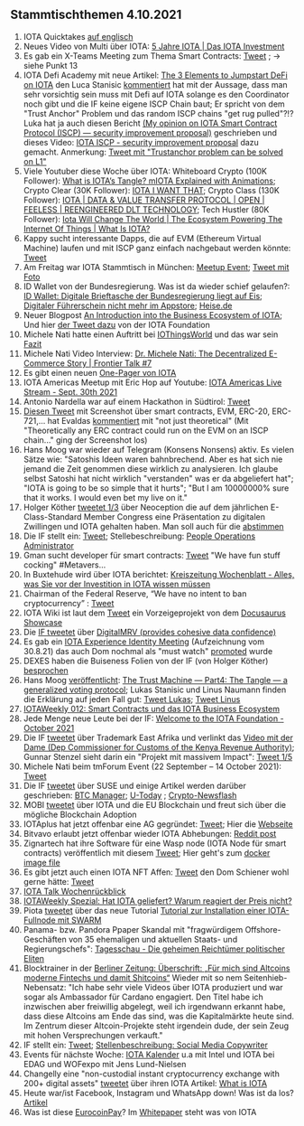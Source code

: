## Stammtischthemen 4.10.2021

1. IOTA Quicktakes [auf englisch](https://www.youtube.com/watch?v=LDg4AW4-xCc)
2. Neues Video von Multi über IOTA: [5 Jahre IOTA | Das IOTA Investment](https://www.youtube.com/watch?v=4oAY9QNOZiE)
3. Es gab ein X-Teams Meeting zum Thema Smart Contracts: [Tweet](https://twitter.com/IOTAXTeams/status/1442811767382544387) ; -> siehe Punkt 13
4. IOTA Defi Academy mit neue Artikel: [The 3 Elements to Jumpstart DeFi on IOTA](https://iotadefi.academy/the-3-elements-to-jumpstart-defi-on-iota/) den Luca Stanisic [kommentiert](https://twitter.com/lukastanisic99/status/1442878316990640129?s=20) hat mit der Aussage, dass man sehr vorsichtig sein muss mit Defi auf IOTA solange es den Coordinator noch gibt und die IF keine eigene ISCP Chain baut; Er spricht von dem "Trust Anchor" Problem und das random ISCP chains "get rug pulled"?!? Luka hat ja auch diesen Bericht [(My opinion on IOTA Smart Contract Protocol (ISCP) — security improvement proposal)](https://luka99.medium.com/my-opinion-on-iota-smart-contract-protocol-iscp-security-improvement-proposal-c6ca3ca3df23) geschrieben und dieses Video: [IOTA ISCP - security improvement proposal](https://www.youtube.com/watch?app=desktop&v=lLzRmwsFGqg) dazu gemacht. Anmerkung: [Tweet mit "Trustanchor problem can be solved on L1"](https://twitter.com/lukastanisic99/status/1443907004272193546?s=20)
5. Viele Youtuber diese Woche über IOTA: 
Whiteboard Crypto (100K Follower): [What is IOTA’s Tangle? mIOTA Explained with Animations](https://www.youtube.com/watch?v=3K9DD5phJEY);
Crypto Clear (30K Follower): [IOTA I WANT THAT](https://www.youtube.com/watch?v=sQS6XQmX_MM);
Crypto Class (130K Follower): [IOTA | DATA & VALUE TRANSFER PROTOCOL | OPEN | FEELESS | REENGINEERED DLT TECHNOLOGY](https://www.youtube.com/watch?v=A1ApBpxsuuo);
Tech Hustler (80K Follower): [Iota Will Change The World | The Ecosystem Powering The Internet Of Things | What Is IOTA?](https://www.youtube.com/watch?v=qYr-_5vOK0A)
6. Kappy sucht interessante Dapps, die auf EVM (Ethereum Virtual Machine) laufen und mit ISCP ganz einfach nachgebaut werden könnte:  [Tweet](https://twitter.com/Rob_Daykin/status/1442955272872366081?s=20)
7. Am Freitag war IOTA Stammtisch in München: [Meetup Event](https://www.meetup.com/de-DE/IOTA-Muc/events/280010135); [Tweet mit Foto](https://twitter.com/IotaMunchen/status/1444154082147581956?s=20)
8. ID Wallet von der Bundesregierung. Was ist da wieder schief gelaufen?: [ID Wallet: Digitale Brieftasche der Bundesregierung liegt auf Eis](https://www.mobiflip.de/shortnews/id-wallet-digitale-brieftasche-der-bundesregierung-liegt-auf-eis/); [Digitaler Führerschein nicht mehr im Appstore](https://www.golem.de/news/id-wallet-digitaler-fuehrerschein-nicht-mehr-im-appstore-2109-159950.html); [Heise.de](https://www.heise.de/news/Digitaler-Fuehrerschein-hatte-keinen-Schutz-vor-Identitaetsdiebstahl-6204574.html)
9. Neuer Blogpost [An Introduction into the Business Ecosystem of IOTA](https://blog.iota.org/an-intro-to-the-iota-ecosystem/); Und hier [der Tweet dazu](https://twitter.com/iota/status/1443229748017123334?s=20) von der IOTA Foundation
10. Michele Nati hatte einen Auftritt bei [IOThingsWorld](https://iothings.world/events/global-scenarios/) und das war sein [Fazit](https://twitter.com/michelenati/status/1443236388573519881?s=20)
11. Michele Nati Video Interview: [Dr. Michele Nati: The Decentralized E-Commerce Story | Frontier Talk #7](https://www.youtube.com/watch?v=bTF1j9PPdl4)
12. Es gibt einen neuen [One-Pager von IOTA](https://files.iota.org/media/IOTA_Business_Ecosystem.pdf)
13. IOTA Americas Meetup mit Eric Hop auf Youtube: [IOTA Americas Live Stream - Sept. 30th 2021](https://www.youtube.com/watch?v=2U3yFtQMA30&feature=youtu.be)
14. Antonio Nardella war auf einem Hackathon in Südtirol: [Tweet](https://twitter.com/antonionardella/status/1441295890631692288?s=20)
15. [Diesen Tweet](https://twitter.com/Vrom14286662/status/1442353672361545728?s=20) mit Screenshot über smart contracts, EVM, ERC-20, ERC-721,... hat Evaldas [kommentiert](https://twitter.com/lunfardo314/status/1442413780072386560?s=20) mit "not just theoretical" (Mit "Theoretically any ERC contract could run on the EVM on an ISCP chain..." ging der Screenshot los)
16. Hans Moog war wieder auf Telegram (Konsens Nonsens) aktiv. Es vielen Sätze wie: "Satoshis Ideen waren bahnbrechend. Aber es hat sich nie jemand die Zeit genommen diese wirklich zu analysieren. Ich glaube selbst Satoshi hat nicht wirklich "verstanden" was er da abgeliefert hat"; "IOTA is going to be so simple that it hurts"; "But I am 10000000% sure that it works. I would even bet my live on it."
17. Holger Köther [tweetet 1/3](https://twitter.com/HolgerKoether/status/1443503392257609733?s=20) über Neoception die auf dem jährlichen E-Class-Standard Member Congress eine Präsentation zu digitalen Zwillingen und IOTA gehalten haben. Man soll auch für die [abstimmen](https://www.smart-production.de/specials/industrie-40/industrie-40-innovation-award-voting-2021)
18. Die IF stellt ein: [Tweet](https://twitter.com/iota/status/1443519594849783808?s=20); Stellebeschreibung: [People Operations Administrator](https://iota.bamboohr.com/jobs/view.php?id=173&source=aWQ9NA%3D%3D)
19. Gman sucht developer für smart contracts: [Tweet](https://twitter.com/gregmart/status/1443556146929750019?s=20) "We have fun stuff cocking" #Metavers...
20. In Buxtehude wird über IOTA berichtet: [Kreiszeitung Wochenblatt - Alles, was Sie vor der Investition in IOTA wissen müssen](https://www.kreiszeitung-wochenblatt.de/buxtehude/c-service/alles-was-sie-vor-der-investition-in-iota-wissen-muessen_a214728/amp?__twitter_impression=true)
21. Chairman of the Federal Reserve, “We have no intent to ban cryptocurrency” : [Tweet](https://twitter.com/DocumentingBTC/status/1443628603938332672?s=20)
22. IOTA Wiki ist laut dem [Tweet](https://twitter.com/Dr_Electron/status/1443635328376508433?s=20) ein Vorzeigeprojekt von dem [Docusaurus Showcase](https://docusaurus.io/showcase)
23. Die [IF tweetet](https://twitter.com/iota/status/1443546457034924044?s=20) über [DigitalMRV (provides cohesive data confidence)](https://www.digitalmrv.earth/)
24. Es gab ein [IOTA Experience Identity Meeting](https://www.youtube.com/watch?v=m9vD0tC9qSU) (Aufzeichnung vom 30.8.21) das auch Dom nochmal als "must watch" [promoted](https://twitter.com/DomSchiener/status/1443826586755686400?s=20) wurde
25. DEXES haben die Buiseness Folien von der IF (von Holger Köther) [besprochen](https://www.youtube.com/watch?v=Hp43YH5Fg4c)
26. Hans Moog [veröffentlicht](https://twitter.com/hus_qy/status/1443899031995002880?s=20): [The Trust Machine — Part4: The Tangle — a generalized voting protocol](https://husqy.medium.com/the-trust-machine-part4-the-tangle-a-generalized-voting-protocol-38c57f0eb7c); Lukas Stanisic und Linus Naumann finden die Erklärung auf jeden Fall gut: [Tweet Lukas](https://twitter.com/lukastanisic99/status/1443907004272193546?s=20); [Tweet Linus](https://twitter.com/LinusNaumann/status/1443973929467617299?s=20)
27. [IOTAWeekly 012: Smart Contracts und das IOTA Business Ecosystem](https://www.youtube.com/watch?v=_JeIEkwDbEo)
28. Jede Menge neue Leute bei der IF: [Welcome to the IOTA Foundation - October 2021](https://blog.iota.org/welcome-to-the-iota-foundation-october-2021/)
29. Die IF [tweetet](https://twitter.com/iota/status/1443889871341432835?s=20) über Trademark East Afrika und verlinkt das [Video mit der Dame (Dep Commissioner for Customs of the Kenya Revenue Authority)](https://www.youtube.com/watch?v=V7UhnAWfVew&t=2504s); Gunnar Stenzel sieht darin ein "Projekt mit massivem Impact": [Tweet 1/5](https://twitter.com/Gunnar_Stenzel/status/1443891059705135105?s=20)
30. Michele Nati beim tmForum Event (22 September – 14 October 2021): [Tweet](https://twitter.com/michelenati/status/1443958887808258050?s=20)
31. Die IF [tweetet](https://twitter.com/iota/status/1444029576020119555?s=19) über SUSE und einige Artikel werden darüber geschrieben: [BTC Manager](https://btcmanager.com/iota-tangle-core-technology-susee-large-scale-sensor-networks/amp/?utm_source=ReviveOldPost&utm_medium=social&utm_campaign=ReviveOldPost&__twitter_impression=true); [U-Today](https://u.today/iotas-tangle-chosen-as-platform-for-revolutionary-smart-energy-project?amp&__twitter_impression=true) ; [Crypto-Newsflash](https://www.crypto-news-flash.com/germanys-federal-ministry-for-economy-selects-iota-tangle-as-key-technology-for-susee-project/) 
32. MOBI [tweetet](https://twitter.com/dltMOBI/status/1443989916313133064?s=19) über IOTA und die EU Blockchain und freut sich über die mögliche Blockchain Adoption 
33. IOTAplus hat jetzt offenbar eine AG gegründet: [Tweet](https://twitter.com/IotaPlus/status/1443854866284257280?s=20); Hier die [Webseite](https://www.iota-plus.com/)
34. Bitvavo erlaubt jetzt offenbar wieder IOTA Abhebungen: [Reddit post](https://www.reddit.com/r/Iota/comments/pzblnv/bitvavo_finally_open_for_iota_withdrawal/?utm_source=ifttt)
35. Zignartech hat ihre Software für eine Wasp node (IOTA Node für smart contracts) veröffentlich mit diesem [Tweet](https://twitter.com/hassping/status/1444057911383101440?s=20); Hier geht's zum [docker image file](https://hub.docker.com/r/zignartech/wasp)
36. Es gibt jetzt auch einen IOTA NFT Affen: [Tweet](https://twitter.com/geekz0ne_/status/1443958863884169219?s=20) den Dom Schiener wohl gerne hätte: [Tweet](https://twitter.com/DomSchiener/status/1443959437295771650?s=20)
37. [IOTA Talk Wochenrückblick](https://www.iota-talk.com/index.php?article-amp/124-wochenr%C3%BCckblick-vom-27-september-bis-2-oktober-2021/&article%2F124-wochenr%C3%BCckblick-vom-27-september-bis-2-oktober-2021%2F=&__twitter_impression=true) 
38. [IOTAWeekly Spezial: Hat IOTA geliefert? Warum reagiert der Preis nicht?](https://www.youtube.com/watch?v=W0SIAee7ecg)
39. Piota [tweetet](https://twitter.com/p_iota/status/1444649617698721793?s=20) über das neue Tutorial [Tutorial zur Installation einer IOTA-Fullnode mit SWARM](https://iota-industrie-4-0.blogspot.com/2021/10/tutorial-zur-installation-einer-iota.html)
40. Panama- bzw. Pandora Ppaper Skandal mit "fragwürdigem Offshore-Geschäften von 35 ehemaligen und aktuellen Staats- und Regierungschefs": [Tagesschau - Die geheimen Reichtümer politischer Eliten](https://www.tagesschau.de/investigativ/ndr-wdr/pandora-datenleck-schattenfinanzplaetze-101.html) 
41. Blocktrainer in der [Berliner Zeitung: Überschrift: „Für mich sind Altcoins moderne Fintechs und damit Shitcoins“](https://www.berliner-zeitung.de/wochenende/fuer-mich-sind-altcoins-moderne-fintechs-und-damit-shitcoins-li.184226) Wieder mit so nem Seitenhieb-Nebensatz: "Ich habe sehr viele Videos über IOTA produziert und war sogar als Ambassador für Cardano engagiert. Den Titel habe ich inzwischen aber freiwillig abgelegt, weil ich irgendwann erkannt habe, dass diese Altcoins am Ende das sind, was die Kapitalmärkte heute sind. Im Zentrum dieser Altcoin-Projekte steht irgendein dude, der sein Zeug mit hohen Versprechungen verkauft."
42. IF stellt ein: [Tweet](https://twitter.com/iota/status/1444965600384651273?t=HzVibZPtvyao1KgPpwJSBQ&s=19); [Stellenbeschreibung: Social Media Copywriter](https://iota.bamboohr.com/jobs/view.php?id=172&source=aWQ9NQ%3D%3D)
43. Events für nächste Woche: [IOTA Kalender](https://kalender.digital/e89078088266c4429634) u.a mit Intel und IOTA bei EDAG und WOFexpo mit Jens Lund-Nielsen
44. Changelly eine "non-custodial instant cryptocurrency exchange with 200+ digital assets" [tweetet](https://twitter.com/Changelly_team/status/1445043872002940929?s=20) über ihren IOTA Artikel: [What is IOTA](https://changelly.com/blog/what-is-iota-miota-about/amp/)
45. Heute war/ist Facebook, Instagram und WhatsApp down! Was ist da los? [Artikel](https://www.theverge.com/platform/amp/2021/10/4/22708989/instagram-facebook-outage-messenger-whatsapp-error?__twitter_impression=true) 
46. Was ist diese [EurocoinPay](https://www.eurocoinpay.io/)? Im [Whitepaper](https://eurocoinpay.io/storage/downloadable/white-paper-ect-en.pdf) steht was von IOTA

